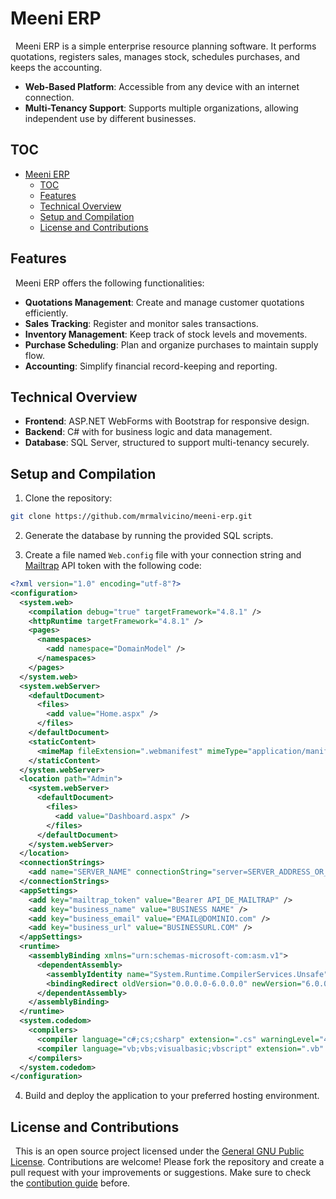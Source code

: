 # Meeni ERP

&nbsp;
Meeni ERP is a simple enterprise resource planning software. It performs quotations, registers sales, manages stock, schedules purchases, and keeps the accounting.

- **Web-Based Platform**: Accessible from any device with an internet connection.
- **Multi-Tenancy Support**: Supports multiple organizations, allowing independent use by different businesses.

## TOC

- [Meeni ERP](#meeni-erp)
	- [TOC](#toc)
	- [Features](#features)
	- [Technical Overview](#technical-overview)
	- [Setup and Compilation](#setup-and-compilation)
	- [License and Contributions](#license-and-contributions)

## Features

&nbsp;
Meeni ERP offers the following functionalities:
- **Quotations Management**: Create and manage customer quotations efficiently.
- **Sales Tracking**: Register and monitor sales transactions.
- **Inventory Management**: Keep track of stock levels and movements.
- **Purchase Scheduling**: Plan and organize purchases to maintain supply flow.
- **Accounting**: Simplify financial record-keeping and reporting.

## Technical Overview
- **Frontend**: ASP.NET WebForms with Bootstrap for responsive design.
- **Backend**: C# with for business logic and data management.
- **Database**: SQL Server, structured to support multi-tenancy securely.

## Setup and Compilation

1. Clone the repository:

```bash
git clone https://github.com/mrmalvicino/meeni-erp.git
```

2. Generate the database by running the provided SQL scripts.

3. Create a file named `Web.config` file with your connection string and [Mailtrap](https://mailtrap.io) API token with the following code:

```xml
<?xml version="1.0" encoding="utf-8"?>
<configuration>
  <system.web>
    <compilation debug="true" targetFramework="4.8.1" />
    <httpRuntime targetFramework="4.8.1" />
    <pages>
      <namespaces>
        <add namespace="DomainModel" />
      </namespaces>
    </pages>
  </system.web>
  <system.webServer>
    <defaultDocument>
      <files>
        <add value="Home.aspx" />
      </files>
    </defaultDocument>
    <staticContent>
      <mimeMap fileExtension=".webmanifest" mimeType="application/manifest+json" />
    </staticContent>
  </system.webServer>
  <location path="Admin">
    <system.webServer>
      <defaultDocument>
        <files>
          <add value="Dashboard.aspx" />
        </files>
      </defaultDocument>
    </system.webServer>
  </location>
  <connectionStrings>
    <add name="SERVER_NAME" connectionString="server=SERVER_ADDRESS_OR_IP; database=meeni_erp_db; User=PASSWORD" />
  </connectionStrings>
  <appSettings>
    <add key="mailtrap_token" value="Bearer API_DE_MAILTRAP" />
    <add key="business_name" value="BUSINESS NAME" />
    <add key="business_email" value="EMAIL@DOMINIO.com" />
    <add key="business_url" value="BUSINESSURL.COM" />
  </appSettings>
  <runtime>
    <assemblyBinding xmlns="urn:schemas-microsoft-com:asm.v1">
      <dependentAssembly>
        <assemblyIdentity name="System.Runtime.CompilerServices.Unsafe" publicKeyToken="b03f5f7f11d50a3a" culture="neutral" />
        <bindingRedirect oldVersion="0.0.0.0-6.0.0.0" newVersion="6.0.0.0" />
      </dependentAssembly>
    </assemblyBinding>
  </runtime>
  <system.codedom>
    <compilers>
      <compiler language="c#;cs;csharp" extension=".cs" warningLevel="4" compilerOptions="/langversion:default /nowarn:1659;1699;1701;612;618" type="Microsoft.CodeDom.Providers.DotNetCompilerPlatform.CSharpCodeProvider, Microsoft.CodeDom.Providers.DotNetCompilerPlatform, Version=4.1.0.0, Culture=neutral, PublicKeyToken=31bf3856ad364e35" />
      <compiler language="vb;vbs;visualbasic;vbscript" extension=".vb" warningLevel="4" compilerOptions="/langversion:default /nowarn:41008,40000,40008 /define:_MYTYPE=\&quot;Web\&quot; /optionInfer+" type="Microsoft.CodeDom.Providers.DotNetCompilerPlatform.VBCodeProvider, Microsoft.CodeDom.Providers.DotNetCompilerPlatform, Version=4.1.0.0, Culture=neutral, PublicKeyToken=31bf3856ad364e35" />
    </compilers>
  </system.codedom>
</configuration>
```

4. Build and deploy the application to your preferred hosting environment.

## License and Contributions

&nbsp;
This is an open source project licensed under the [General GNU Public License](./LICENSE).
Contributions are welcome! Please fork the repository and create a pull request with your improvements or suggestions.
Make sure to check the [contibution guide](./doc/contribute.md) before.